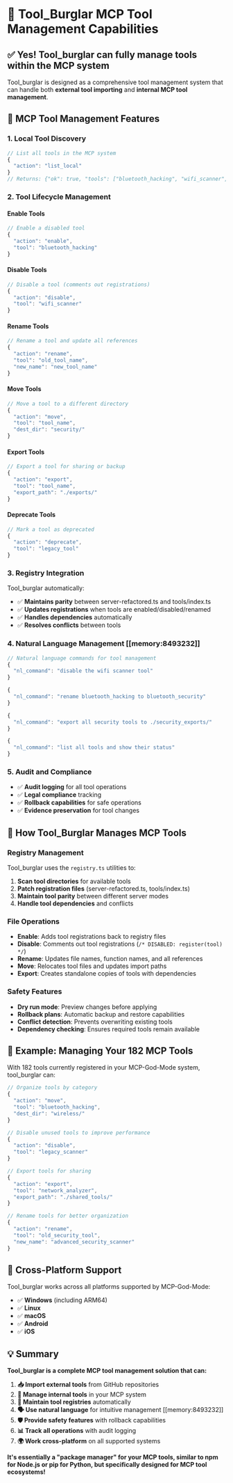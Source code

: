 # 🔧 Tool_Burglar MCP Tool Management Capabilities

## ✅ **Yes! Tool_burglar can fully manage tools within the MCP system**

Tool_burglar is designed as a comprehensive tool management system that can handle both **external tool importing** and **internal MCP tool management**.

## 🎯 **MCP Tool Management Features**

### **1. Local Tool Discovery**
```javascript
// List all tools in the MCP system
{
  "action": "list_local"
}
// Returns: {"ok": true, "tools": ["bluetooth_hacking", "wifi_scanner", "network_analyzer", ...]}
```

### **2. Tool Lifecycle Management**

#### **Enable Tools**
```javascript
// Enable a disabled tool
{
  "action": "enable",
  "tool": "bluetooth_hacking"
}
```

#### **Disable Tools**
```javascript
// Disable a tool (comments out registrations)
{
  "action": "disable", 
  "tool": "wifi_scanner"
}
```

#### **Rename Tools**
```javascript
// Rename a tool and update all references
{
  "action": "rename",
  "tool": "old_tool_name",
  "new_name": "new_tool_name"
}
```

#### **Move Tools**
```javascript
// Move a tool to a different directory
{
  "action": "move",
  "tool": "tool_name",
  "dest_dir": "security/"
}
```

#### **Export Tools**
```javascript
// Export a tool for sharing or backup
{
  "action": "export",
  "tool": "tool_name",
  "export_path": "./exports/"
}
```

#### **Deprecate Tools**
```javascript
// Mark a tool as deprecated
{
  "action": "deprecate",
  "tool": "legacy_tool"
}
```

### **3. Registry Integration**
Tool_burglar automatically:
- ✅ **Maintains parity** between server-refactored.ts and tools/index.ts
- ✅ **Updates registrations** when tools are enabled/disabled/renamed
- ✅ **Handles dependencies** automatically
- ✅ **Resolves conflicts** between tools

### **4. Natural Language Management** [[memory:8493232]]
```javascript
// Natural language commands for tool management
{
  "nl_command": "disable the wifi scanner tool"
}

{
  "nl_command": "rename bluetooth_hacking to bluetooth_security"
}

{
  "nl_command": "export all security tools to ./security_exports/"
}

{
  "nl_command": "list all tools and show their status"
}
```

### **5. Audit and Compliance**
- ✅ **Audit logging** for all tool operations
- ✅ **Legal compliance** tracking
- ✅ **Rollback capabilities** for safe operations
- ✅ **Evidence preservation** for tool changes

## 🔧 **How Tool_Burglar Manages MCP Tools**

### **Registry Management**
Tool_burglar uses the `registry.ts` utilities to:
1. **Scan tool directories** for available tools
2. **Patch registration files** (server-refactored.ts, tools/index.ts)
3. **Maintain tool parity** between different server modes
4. **Handle tool dependencies** and conflicts

### **File Operations**
- **Enable**: Adds tool registrations back to registry files
- **Disable**: Comments out tool registrations (`/* DISABLED: register(tool) */`)
- **Rename**: Updates file names, function names, and all references
- **Move**: Relocates tool files and updates import paths
- **Export**: Creates standalone copies of tools with dependencies

### **Safety Features**
- **Dry run mode**: Preview changes before applying
- **Rollback plans**: Automatic backup and restore capabilities
- **Conflict detection**: Prevents overwriting existing tools
- **Dependency checking**: Ensures required tools remain available

## 🎯 **Example: Managing Your 182 MCP Tools**

With 182 tools currently registered in your MCP-God-Mode system, tool_burglar can:

```javascript
// Organize tools by category
{
  "action": "move",
  "tool": "bluetooth_hacking",
  "dest_dir": "wireless/"
}

// Disable unused tools to improve performance
{
  "action": "disable",
  "tool": "legacy_scanner"
}

// Export tools for sharing
{
  "action": "export", 
  "tool": "network_analyzer",
  "export_path": "./shared_tools/"
}

// Rename tools for better organization
{
  "action": "rename",
  "tool": "old_security_tool",
  "new_name": "advanced_security_scanner"
}
```

## 🚀 **Cross-Platform Support**
Tool_burglar works across all platforms supported by MCP-God-Mode:
- ✅ **Windows** (including ARM64)
- ✅ **Linux** 
- ✅ **macOS**
- ✅ **Android**
- ✅ **iOS**

## 💡 **Summary**

**Tool_burglar is a complete MCP tool management solution that can:**

1. **📥 Import external tools** from GitHub repositories
2. **🔧 Manage internal tools** in your MCP system
3. **🔄 Maintain tool registries** automatically
4. **🗣️ Use natural language** for intuitive management [[memory:8493232]]
5. **🛡️ Provide safety features** with rollback capabilities
6. **📊 Track all operations** with audit logging
7. **🌍 Work cross-platform** on all supported systems

**It's essentially a "package manager" for your MCP tools, similar to npm for Node.js or pip for Python, but specifically designed for MCP tool ecosystems!**
